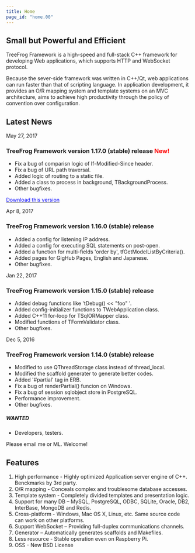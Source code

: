 ```yaml
---
title: Home
page_id: "home.00"
---
```


## Small but Powerful and Efficient

TreeFrog Framework is a high-speed and full-stack C++ framework for developing Web applications, which supports HTTP and WebSocket protocol.

Because the sever-side framework was written in C++/Qt, web applications can run faster than that of scripting language. In application development, it provides an O/R mapping system and template systems on an MVC architecture, aims to achieve high productivity through the policy of  convention over configuration.

## Latest News

May 27, 2017

### TreeFrog Framework version 1.17.0 (stable) release <span style="color: red;">New!</span>

  - Fix a bug of comparisn logic of If-Modified-Since header.
  - Fix a bug of URL path traversal.
  - Added logic of routing to a static file.
  - Added a class to process in background, TBackgroundProcess.
  - Other bugfixes.

 <a href="{{site.baseurl}}/download/en"><span style="color: blue;">Download this version</span></a>

Apr 8, 2017

### TreeFrog Framework version 1.16.0 (stable) release

  - Added a config for listening IP address.
  - Added a config for executing SQL statements on post-open.
  - Added a function for multi-fields 'order by', tfGetModelListByCriteria().
  - Added pages for GigHub Pages, English and Japanese.
  - Other bugfixes.

Jan 22, 2017

### TreeFrog Framework version 1.15.0 (stable) release

  - Added debug functions like 'tDebug() << "foo" '.
  - Added config-initializer functions to TWebApplication class.
  - Added C++11 for-loop for TSqlORMapper class.
  - Modified functions of TFormValidator class.
  - Other bugfixes.

Dec 5, 2016

### TreeFrog Framework version 1.14.0 (stable) release

  - Modified to use QThreadStorage class instead of thread_local.
  - Modified the scaffold generater to generate better codes.
  - Added '#partial' tag in ERB.
  - Fix a bug of renderPartial() funcion on Windows.
  - Fix a bug of session sqlobject store in PostgreSQL.
  - Performance improvement.
  - Other bugfixes.


##### WANTED
 - Developers, testers.

Please email me or ML. Welcome!

## Features

  1. High performance - Highly optimized Application server engine of C++.  Benckmarks by 3rd party.
  2. O/R mapping  - Conceals complex and troublesome database accesses.
  3. Template system  - Completely divided templates and presentation logic.
  4. Support for many DB – MySQL, PostgreSQL, ODBC, SQLite, Oracle, DB2, InterBase, MongoDB and Redis.
  5. Cross-platform  - Windows, Mac OS X, Linux, etc.  Same source code can work on other platforms.
  6. Support WebSocket – Providing full-duplex communications channels.
  7. Generator – Automatically generates scaffolds and Makefiles.
  8. Less resource -  Stable operation even on Raspberry Pi.
  9. OSS  - New BSD License
